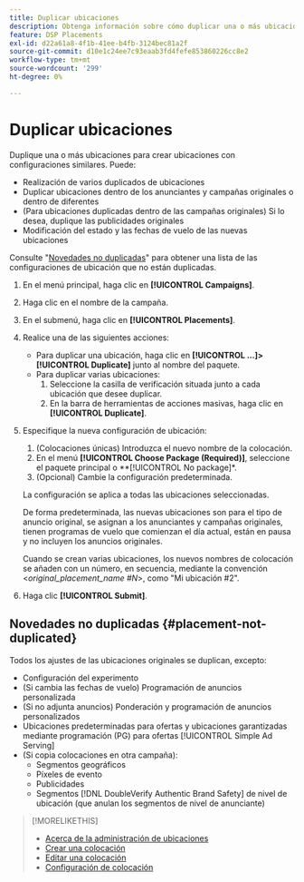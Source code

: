 ```yaml
---
title: Duplicar ubicaciones
description: Obtenga información sobre cómo duplicar una o más ubicaciones.
feature: DSP Placements
exl-id: d22a61a8-4f1b-41ee-b4fb-3124bec81a2f
source-git-commit: d10e1c24ee7c93eaab3fd4fefe853860226cc8e2
workflow-type: tm+mt
source-wordcount: '299'
ht-degree: 0%

---
```


# Duplicar ubicaciones

<!-- Some placements don't have this option. Clarify which placement types aren't eligible -- is it PG placements, or all placements using private inventory? And anything else? -->

Duplique una o más ubicaciones para crear ubicaciones con configuraciones similares. Puede:

* Realización de varios duplicados de ubicaciones
* Duplicar ubicaciones dentro de los anunciantes y campañas originales o dentro de diferentes
* (Para ubicaciones duplicadas dentro de las campañas originales) Si lo desea, duplique las publicidades originales
* Modificación del estado y las fechas de vuelo de las nuevas ubicaciones

Consulte &quot;[Novedades no duplicadas](#placement-not-duplicated)&quot; para obtener una lista de las configuraciones de ubicación que no están duplicadas.

1. En el menú principal, haga clic en **[!UICONTROL Campaigns]**.
1. Haga clic en el nombre de la campaña.
1. En el submenú, haga clic en **[!UICONTROL Placements]**.
1. Realice una de las siguientes acciones:
   * Para duplicar una ubicación, haga clic en **[!UICONTROL ...]>[!UICONTROL Duplicate]** junto al nombre del paquete.
   * Para duplicar varias ubicaciones:
      1. Seleccione la casilla de verificación situada junto a cada ubicación que desee duplicar.
      1. En la barra de herramientas de acciones masivas, haga clic en **[!UICONTROL Duplicate]**.
1. Especifique la nueva configuración de ubicación:
   1. (Colocaciones únicas) Introduzca el nuevo nombre de la colocación.
   1. En el menú **[!UICONTROL Choose Package (Required)]**, seleccione el paquete principal o **[!UICONTROL No package]*.
   1. (Opcional) Cambie la configuración predeterminada.

   La configuración se aplica a todas las ubicaciones seleccionadas.

   De forma predeterminada, las nuevas ubicaciones son para el tipo de anuncio original, se asignan a los anunciantes y campañas originales, tienen programas de vuelo que comienzan el día actual, están en pausa y no incluyen los anuncios originales.

   Cuando se crean varias ubicaciones, los nuevos nombres de colocación se añaden con un número, en secuencia, mediante la convención &lt;*original_placement_name #N*>, como &quot;Mi ubicación #2&quot;.

1. Haga clic **[!UICONTROL Submit]**.

## Novedades no duplicadas {#placement-not-duplicated}

Todos los ajustes de las ubicaciones originales se duplican, excepto:

* Configuración del experimento
* (Si cambia las fechas de vuelo) Programación de anuncios personalizada
* (Si no adjunta anuncios) Ponderación y programación de anuncios personalizados
* Ubicaciones predeterminadas para ofertas y ubicaciones garantizadas mediante programación (PG) para ofertas [!UICONTROL Simple Ad Serving]
* (Si copia colocaciones en otra campaña):
   * Segmentos geográficos
   * Píxeles de evento
   * Publicidades
   * Segmentos [!DNL DoubleVerify Authentic Brand Safety] de nivel de ubicación (que anulan los segmentos de nivel de anunciante)

>[!MORELIKETHIS]
>
>* [Acerca de la administración de ubicaciones](placement-about.md)
>* [Crear una colocación](placement-create.md)
>* [Editar una colocación](placement-edit.md)
>* [Configuración de colocación](placement-settings.md)

